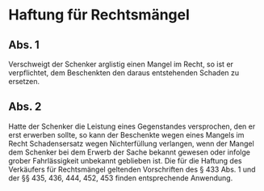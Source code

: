 # Haftung für Rechtsmängel



## Abs. 1

 Verschweigt der Schenker arglistig einen Mangel im Recht, so ist er verpflichtet, dem Beschenkten den daraus entstehenden Schaden zu ersetzen.

## Abs. 2

 Hatte der Schenker die Leistung eines Gegenstandes versprochen, den er erst erwerben sollte, so kann der Beschenkte wegen eines Mangels im Recht Schadensersatz wegen Nichterfüllung verlangen, wenn der Mangel dem Schenker bei dem Erwerb der Sache bekannt gewesen oder infolge grober Fahrlässigkeit unbekannt geblieben ist. Die für die Haftung des Verkäufers für Rechtsmängel geltenden Vorschriften des § 433 Abs. 1 und der §§ 435, 436, 444, 452, 453 finden entsprechende Anwendung. 


